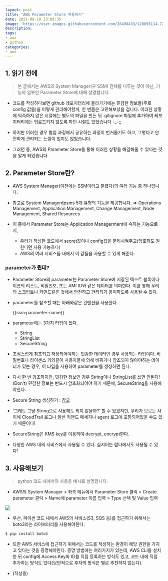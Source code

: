 ```yaml
---
layout: post
title: "AWS Parameter Store 적용하기"
date: 2021-08-10 23:09:35
image: 'https://user-images.githubusercontent.com/26498433/128895114-720e4bb7-e2af-49d0-9815-1b2ec447d119.png'
description:
tags:
- aws
- python
categories:
- aws
---
```

## 1. 읽기 전에
> 본 글에서는 AWS의 System Manager(구 SSM) 전체를 다루는 것이 아닌, 기능의 일부인 Parameter Store에 대해 설명합니다.

- 코드를 작성하다보면 github 레포지터리에 올라가기에는 민감한 정보들(주로 config 값들)을 어떻게 관리해야할까, 한 번쯤은 고민해보셨을 겁니다. 이러한 상황에 익숙하지 않은 시절에는 별도의 파일을 만든 뒤 .gitignore 파일에 추가하여 레포지터리에는 업로드되지 않도록 하던 시절도 있었습니다 -_-;;

- 하지만 이러한 경우 협업 과정에서 공유하는 과정이 번거롭기도 하고, 그렇다고 안전하게 관리되는 느낌이 있지도 않았습니다.

- 그러던 중, AWS의 Parameter Store를 통해 이러한 상황을 해결해줄 수 있다는 것을 알게 되었습니다.

## 2. Parameter Store란?
- AWS System Manager(이전에는 SSM이라고 불렸다)의 여러 기능 중 하나입니다.

- 참고로 System Managerdpsms 5개 유형의 기능을 제공합니다.
  ⇒ Operations Management, Application Management, Change Management, Node Management, Shared Resources

- 이 중에서 Parameter Store는 Application Managerment에 속하는 기능으로서,
    - 우리가 작성한 코드에서 secret값이나 config값을 분리시켜주고(암호화도 원한다면 사용 가능하다)
    - AWS의 여러 서비스들 내에서 이 값들을 사용할 수 있게 해준다.


### parameter가 뭔데?
- Parameter Store의 parameter는 Parameter Store에 저장된 텍스트 블록이나 이름의 리스트, 비밀번호, 또는 AMI ID와 같은 데이터를 의미한다. 이를 통해 우리의 스크립트나 커맨드같은 것에서 안전하고 관리되기 용이하도록 사용될 수 있다.

- parameter를 참조할 때는 아래와같은 컨벤션을 사용한다

  {{ssm:parameter-name}}

- parameter에는 3가지 타입이 있다.
    - String
    - StringList
    - SecureString

- 조심스럽게 참조되고 저장되어야하는 민감한 데이터인 경우 사용되는 타입이다. 비밀번호나 라이센스 키와같이 사용자들에 의해 바뀌거나 참조되지 않아야하는 데이터가 있는 경우, 이 타입을 사용하여 parameter를 생성하면 된다.

- 다시 한 번 강조하지만, 민감한 정보인 경우 String이나 StringList를 쓰면 안된다!(Don't) 민감한 정보는 반드시 암호화되어야 하기 때문에, SecureString을 사용해야한다.

- Secure String 생성하기 : [참고](https://docs.aws.amazon.com/systems-manager/latest/userguide/param-create-cli.html#param-create-cli-securestring)

- '그래도 그냥 String으로 사용해도 되지 않을까?' 할 수 있겠지만, 우리가 모르는 사이에 CloudTrail 로그나 일반 커맨드 메세지나 agent 로그에 포함되어있을 수도 있기 때문이다!

- SecureString은 KMS key를 이용하여 decrypt, encrypt한다.

- 다양한 AWS 내의 서비스에서 사용될 수 있다. 심지어는 람다에서도 사용될 수 있다!


## 3. 사용해보기
> python 코드 내에서의 사용을 예시로 설명합니다.

- AWS의 System Manager > 좌측 메뉴에서 Parameter Store 클릭 > Create parameter 클릭 > Name에 parameter 이름 입력 > Type 선택 및 Value 입력 

<img src="https://user-images.githubusercontent.com/26498433/128894733-879fc535-bf62-4849-ba21-151848a98023.png" />

- 우선, 파이썬 코드 내에서 AWS의 서비스(S3, SQS 등)를 접근하기 위해서는 boto3라는 라이브러리를 사용해야한다.
```bash
$ pip install boto3
```

- 또한 AWS 서비스에 접근하기 위해서는 코드를 작성하는 환경이 해당 권한을 가지고 있다는 것을 증명해야한다. 증명 방법에는 여러가지가 있는데, AWS CLI를 설치한 뒤 config에 Access Key와 ID를 직접 등록하는 방식도 있고, 코드 내에 직접 추가하는 방식도 있다(보안적으로 후자의 방식은 별로 추천하지 않는다).

- (작성중)
